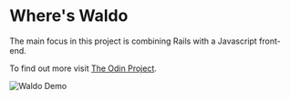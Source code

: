 # Where's Waldo

The main focus in this project is combining Rails with a Javascript front-end.

To find out more visit [The Odin Project](https://www.theodinproject.com/courses/javascript/lessons/where-s-waldo-a-photo-tagging-app-javascript).<br>

![Waldo Demo](https://github.com/andrewbonas/demos/blob/master/)